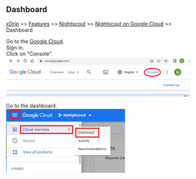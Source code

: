 ## Dashboard
[xDrip](../../README.md) >> [Features](../Features_page) >> [Nightscout](../Nightscout_page) >> [Nightscout on Google Cloud](./GoogleCloud) >> Dashboard  
  
Go to the [Google Cloud](https://cloud.google.com/).  
Sign in.  
Click on "Console".  
![](./images/Console.png)  
  
Go to the dashboard.  
![](./images/Dashboard.png)  
  
